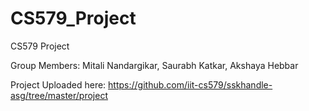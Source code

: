 CS579_Project
=============

CS579 Project

Group Members: Mitali Nandargikar, Saurabh Katkar, Akshaya Hebbar

Project Uploaded here:
https://github.com/iit-cs579/sskhandle-asg/tree/master/project
